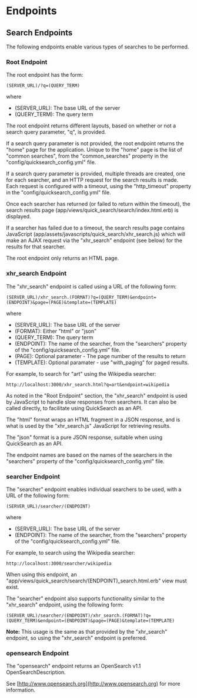 # Endpoints

## Search Endpoints

The following endpoints enable various types of searches to be performed.

### Root Endpoint

The root endpoint has the form:

```
(SERVER_URL)/?q=(QUERY_TERM)
```

where

* (SERVER_URL): The base URL of the server
* (QUERY_TERM): The query term

The root endpoint returns different layouts, based on whether or not a search
query parameter, "q", is provided.

If a search query parameter is not provided, the root endpoint returns the
"home" page for the application. Unique to the "home" page is the list of
"common searches", from the "common_searches" property in the
"config/quicksearch_config.yml" file.

If a search query parameter is provided, multiple threads are created, one for
each searcher, and an HTTP request for the search results is made. Each request
is configured with a timeout, using the "http_timeout" property in the
"config/quicksearch_config.yml" file.

Once each searcher has returned (or failed to return within the timeout), the
search results page (app/views/quick_search/search/index.html.erb) is displayed.

If a searcher has failed due to a timeout, the search results page contains
JavaScript (app/assets/javascripts/quick_search/xhr_search.js) which will make
an AJAX request via the "xhr_search" endpoint (see below) for the results for
that searcher.

The root endpoint only returns an HTML page.

### xhr_search Endpoint

The "xhr_search" endpoint is called using a URL of the following form:

```
(SERVER_URL)/xhr_search.(FORMAT)?q=(QUERY_TERM)&endpoint=(ENDPOINT)&page=(PAGE)&template=(TEMPLATE)
```

where

* (SERVER_URL): The base URL of the server
* (FORMAT): Either "html" or "json"
* (QUERY_TERM): The query term
* (ENDPOINT): The name of the searcher, from the "searchers"
  property of the "config/quicksearch_config.yml" file.
* (PAGE): Optional parameter - The page number of the results to return
* (TEMPLATE): Optional paramater - use "with_paging" for paged results.

For example, to search for "art" using the Wikipedia searcher:

```
http://localhost:3000/xhr_search.html?q=art&endpoint=wikipedia
```

As noted in the "Root Endpoint" section, the "xhr_search" endpoint is used by
JavaScript to handle slow responses from searchers. It can also be called
directly, to facilitate using QuickSearch as an API.

The "html" format wraps an HTML fragment in a JSON response, and is what is used
by the "xhr_search.js" JavaScript for retrieving results.

The "json" format is a pure JSON response, suitable when using QuickSearch as
an API.

The endpoint names are based on the names of the searchers in the "searchers"
property of the "config/quicksearch_config.yml" file.

### searcher Endpoint

The "searcher" endpoint enables individual searchers to be used, with a URL
of the following form:

```
(SERVER_URL)/searcher/(ENDPOINT)
```

where

* (SERVER_URL): The base URL of the server
* (ENDPOINT): The name of the searcher, from the "searchers"
  property of the "config/quicksearch_config.yml" file.

For example, to search using the Wikipedia searcher:

```
http://localhost:3000/searcher/wikipedia
```

When using this endpoint, an "app/views/quick_search/search/(ENDPOINT)_search.html.erb"
view must exist.

The "searcher" endpoint also supports functionality similar to the "xhr_search"
endpoint, using the following form:

```
(SERVER_URL)/searcher/(ENDPOINT)/xhr_search.(FORMAT)?q=(QUERY_TERM)&endpoint=(ENDPOINT)&page=(PAGE)&template=(TEMPLATE)
```

**Note:** This usage is the same as that provided by the "xhr_search" endpoint,
so using the "xhr_search" endpoint is preferred.

### opensearch Endpoint

The "opensearch" endpoint returns an OpenSearch v1.1 OpenSearchDescription.

See [http://www.opensearch.org](http://www.opensearch.org) for more information.

